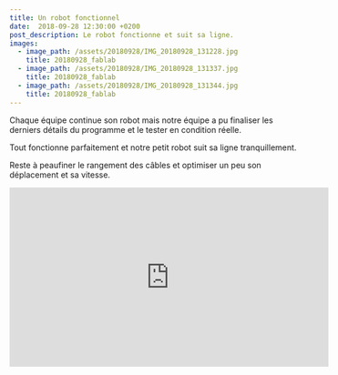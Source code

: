 ```yaml
---
title: Un robot fonctionnel
date:  2018-09-28 12:30:00 +0200
post_description: Le robot fonctionne et suit sa ligne.
images:
  - image_path: /assets/20180928/IMG_20180928_131228.jpg
    title: 20180928_fablab
  - image_path: /assets/20180928/IMG_20180928_131337.jpg
    title: 20180928_fablab
  - image_path: /assets/20180928/IMG_20180928_131344.jpg
    title: 20180928_fablab
---
```


Chaque équipe continue son robot mais notre équipe a pu finaliser les derniers détails du programme et le tester en condition réelle.

Tout fonctionne parfaitement et notre petit robot suit sa ligne tranquillement.

Reste à peaufiner le rangement des câbles et optimiser un peu son déplacement et sa vitesse.

<iframe width="560" height="315" src="https://www.youtube.com/embed/CsDm0Jrk3vQ" frameborder="0" allow="autoplay; encrypted-media" allowfullscreen></iframe>